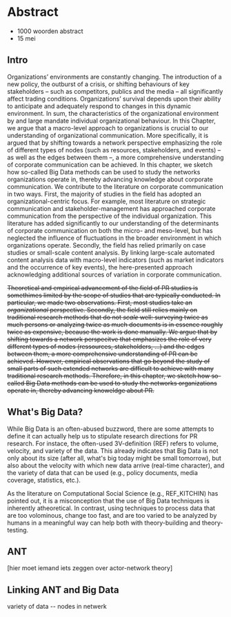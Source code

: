 # Abstract

- 1000 woorden abstract
- 15 mei


## Intro

Organizations’ environments are constantly changing. The introduction of a new policy, the outburst of a crisis, or shifting behaviours of key stakeholders – such as competitors, publics and the media – all significantly affect trading conditions. Organizations’ survival depends upon their ability to anticipate and adequately respond to changes in this dynamic environment. In sum, the characteristics of the organizational environment by and large mandate individual organizational behaviour. 
In this Chapter, we argue that a macro-level approach to organizations is crucial to our understanding of organizational communication. More specifically, it is argued that by shifting towards a network perspective emphasizing the role of different types of nodes (such as resources, stakeholders, and events) – as well as the edges between them –, a more comprehensive understanding of corporate communication can be achieved. In this chapter, we sketch how so-called Big Data methods can be used to study the networks organizations operate in, thereby advancing knowledge about corporate communication.
We contribute to the literature on corporate communication in two ways. First, the majority of studies in the field has adopted an organizational-centric focus. For example, most literature on strategic communication and stakeholder-management has approached corporate communication from the perspective of the individual organization. This literature has added significantly to our understanding of the determinants of corporate communication on both the micro- and meso-level, but has neglected the influence of fluctuations in the broader environment in which organizations operate. Secondly, the field has relied primarily on case studies or small-scale content analysis. By linking large-scale automated content analysis data with macro-level indicators (such as market indicators and the occurrence of key events), the here-presented approach acknowledging additional sources of variation in corporate communication. 


~~Theoretical and empirical advancement of the field of PR studies is somethimes limited by the scope of studies that are typically conducted. In particular, we made two observations. First, most studies take an *organizational* perspective. 
Secondly, the field still relies mainly on traditional research methods that do not *scale* well: surveying twice as much persons or analyzing twice as much documents is in essence roughly twice as expensive, because the work is done manually.
We argue that by shifting towards a network perspecitve that emphasizes the role of very different types of nodes (ressources, stakeholders, ...) and the edges between them, a more comprehensive understanding of PR can be achieved. However, empirical observations that go beyond the study of small parts of such extended networks are difficult to achieve with many traditional research methods. 
Therefore, in this chapter, we sketch how so-called Big Data methods can be used to study the networks organizations operate in, thereby advancing knoweldge about PR.~~

## What's Big Data?
While Big Data is an often-abused buzzword, there are some attempts to define it can actually help us to stipulate research directions for PR research. For instace, the often-used 3V-definition (REF) refers to volume, velocity, and variety of the data. This already indicates that Big Data is not only about its size (after all, what's big today might be small tomorrow), but also about the velocity with which new data arrive (real-time character), and the variety of data that can be used (e.g., policy documents, media coverage, statistics, etc.). 

As the literature on Computational Social Science (e.g., REF_KITCHIN) has pointed out, it is a misconception that the use of Big Data techniques is inherently atheoretical. In contrast, using techniques to process data that are too volominous, change too fast, and are too varied to be analyzed by humans in a meaningful way can help both with theory-building and theory-testing.

## ANT
[hier moet iemand iets zeggen over actor-network theory]



## Linking ANT and Big Data

variety of data -- nodes in netwerk